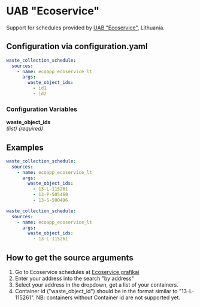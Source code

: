 # UAB "Ecoservice"

Support for schedules provided by [UAB "Ecoservice"](https://ecoservice.lt), Lithuania.

## Configuration via configuration.yaml

```yaml
waste_collection_schedule:
  sources:
    - name: ecoapp_ecoservice_lt
      args:
        waste_object_ids:
          - id1
          - id2
```

### Configuration Variables

**waste_object_ids**  
_(list) (required)_

## Examples

```yaml
waste_collection_schedule:
  sources:
    - name: ecoapp_ecoservice_lt
      args:
        waste_object_ids:
          - 13-L-115261
          - 13-P-505460
          - 13-S-500496
```

```yaml
waste_collection_schedule:
  sources:
    - name: ecoapp_ecoservice_lt
      args:
        waste_object_ids:
          - 13-L-115261
```

## How to get the source arguments

1. Go to Ecoservice schedules at [Ecoservice grafikai](https://ecoservice.lt/grafikai/)
2. Enter your address into the search "by address"
3. Select your address in the dropdown, get a list of your containers.
4. Container id ("waste_object_id") should be in the format similar to "13-L-115261". NB: containers without Container id are not supported yet.
